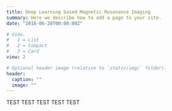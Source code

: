 ```yaml
---
title: Deep Learning based Magnetic Resonance Imaging 
summary: Here we describe how to add a page to your site.
date: "2018-06-28T00:00:00Z"

# View.
#   1 = List
#   2 = Compact
#   3 = Card
view: 2

# Optional header image (relative to `static/img/` folder).
header:
  caption: ""
  image: ""
---
```


TEST
TEST
TEST
TEST
TEST
